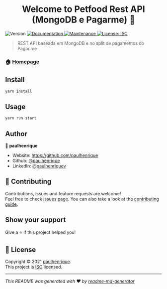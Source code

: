 <h1 align="center">Welcome to Petfood Rest API (MongoDB e Pagarme) 👋</h1>
<p>
  <img alt="Version" src="https://img.shields.io/badge/version-1.0.0-blue.svg?cacheSeconds=2592000" />
  <a href="https://github.com/paulhenrique/refactored-garbanzo#readme" target="_blank">
    <img alt="Documentation" src="https://img.shields.io/badge/documentation-yes-brightgreen.svg" />
  </a>
  <a href="https://github.com/paulhenrique/refactored-garbanzo/graphs/commit-activity" target="_blank">
    <img alt="Maintenance" src="https://img.shields.io/badge/Maintained%3F-yes-green.svg" />
  </a>
  <a href="https://github.com/paulhenrique/refactored-garbanzo/blob/master/LICENSE" target="_blank">
    <img alt="License: ISC" src="https://img.shields.io/github/license/paulhenrique/Petfood Rest API (MongoDB e Pagarme)" />
  </a>
</p>

> REST API baseada em MongoDB e no split de pagamentos do Pagar.me

### 🏠 [Homepage](https://github.com/paulhenrique/refactored-garbanzo#readme)

## Install

```sh
yarn install
```

## Usage

```sh
yarn run start
```

## Author

👤 **paulhenrique**

* Website: https://github.com/paulhenrique
* Github: [@paulhenrique](https://github.com/paulhenrique)
* LinkedIn: [@paulhenriquev](https://linkedin.com/in/paulhenriquev)

## 🤝 Contributing

Contributions, issues and feature requests are welcome!<br />Feel free to check [issues page](https://github.com/paulhenrique/refactored-garbanzo/issues). You can also take a look at the [contributing guide](https://github.com/paulhenrique/refactored-garbanzo/blob/master/CONTRIBUTING.md).

## Show your support

Give a ⭐️ if this project helped you!

## 📝 License

Copyright © 2021 [paulhenrique](https://github.com/paulhenrique).<br />
This project is [ISC](https://github.com/paulhenrique/refactored-garbanzo/blob/master/LICENSE) licensed.

***
_This README was generated with ❤️ by [readme-md-generator](https://github.com/kefranabg/readme-md-generator)_